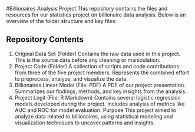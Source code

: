 #Billionaires Analysis Project
This repository contains the files and resources for our statistics project on billionaire data analysis. Below is an overview of the folder structure and key files:

## Repository Contents
1. Original Data Set (Folder)
Contains the raw data used in this project.
This is the source data before any cleaning or manipulation.
2. Project Code (Folder)
A collection of scripts and code contributions from three of the five project members.
Represents the combined effort to preprocess, analyze, and visualize the data.
3. Billionaires Linear Model (File: PDF)
A PDF of our project presentation.
Summarizes our findings, methods, and key insights from the analysis.
4. Project Logit (File: R Markdown)
Contains several logistic regression models developed during the project.
Includes analysis of metrics like AUC and ROC for model evaluation.
Purpose
This project aimed to analyze data related to billionaires, using statistical modeling and visualization techniques to uncover patterns and insights.

